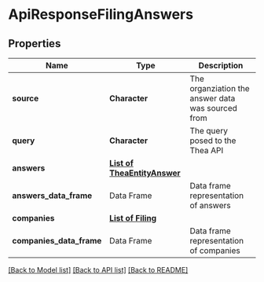 # ApiResponseFilingAnswers

[//]: # (CLASS:IntrinioSDK::ApiResponseFilingAnswers)

[//]: # (KIND:object)

## Properties

[//]: # (START_DEFINITION)

Name | Type | Description
------------ | ------------- | -------------
**source** | **Character** | The organziation the answer data was sourced from &nbsp;
**query** | **Character** | The query posed to the Thea API &nbsp;
**answers** | [**List of TheaEntityAnswer**](TheaEntityAnswer.md) |  &nbsp;
**answers_data_frame** | Data Frame | Data frame representation of answers
**companies** | [**List of Filing**](Filing.md) |  &nbsp;
**companies_data_frame** | Data Frame | Data frame representation of companies

[//]: # (END_DEFINITION)


[//]: # (CONTAINED_CLASS:IntrinioSDK::TheaEntityAnswer)


[//]: # (CONTAINED_CLASS:IntrinioSDK::Filing)


[[Back to Model list]](../README.md#documentation-for-models) [[Back to API list]](../README.md#documentation-for-api-endpoints) [[Back to README]](../README.md)


